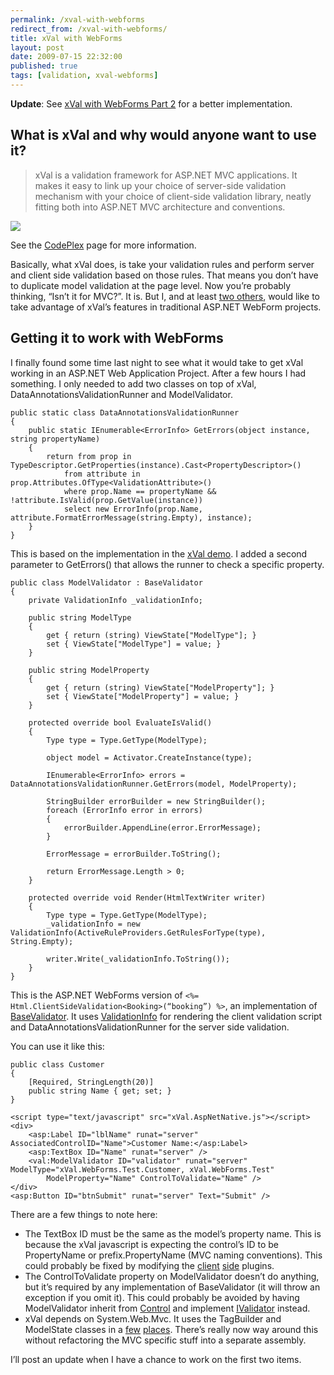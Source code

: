 ```yaml
---
permalink: /xval-with-webforms
redirect_from: /xval-with-webforms/
title: xVal with WebForms 
layout: post
date: 2009-07-15 22:32:00
published: true
tags: [validation, xval-webforms]
---
```



**Update**: See [xVal with WebForms Part 2](/xval-with-webforms-part-2) for a better implementation.


## What is xVal and why would anyone want to use it?

> xVal is a validation framework for ASP.NET MVC applications. It makes it easy to link up your choice of server-side validation mechanism with your choice of client-side validation library, neatly fitting both into ASP.NET MVC architecture and conventions.

![](http://blog.codeville.net/wp-content/uploads/2009/01/image-thumb.png)

See the [CodePlex](http://xval.codeplex.com/) page for more information.

Basically, what xVal does, is take your validation rules and perform server and client side validation based on those rules. That means you don’t have to duplicate model validation at the page level. Now you’re probably thinking, “Isn’t it for MVC?”. It is. But I, and at least [two others](http://xval.codeplex.com/Thread/View.aspx?ThreadId=60906), would like to take advantage of xVal’s features in traditional ASP.NET WebForm projects.


## Getting it to work with WebForms

I finally found some time last night to see what it would take to get xVal working in an ASP.NET Web Application Project. After a few hours I had something. I only needed to add two classes on top of xVal, DataAnnotationsValidationRunner and ModelValidator.

    public static class DataAnnotationsValidationRunner
    {
        public static IEnumerable<ErrorInfo> GetErrors(object instance, string propertyName)
        {
            return from prop in TypeDescriptor.GetProperties(instance).Cast<PropertyDescriptor>()
                from attribute in prop.Attributes.OfType<ValidationAttribute>()
                where prop.Name == propertyName && !attribute.IsValid(prop.GetValue(instance))
                select new ErrorInfo(prop.Name, attribute.FormatErrorMessage(string.Empty), instance);
        }
    }

This is based on the implementation in the [xVal demo](http://blog.codeville.net/2009/01/10/xval-a-validation-framework-for-aspnet-mvc/). I added a second parameter to GetErrors() that allows the runner to check a specific property.

    public class ModelValidator : BaseValidator
    {
        private ValidationInfo _validationInfo;
    
        public string ModelType
        {
            get { return (string) ViewState["ModelType"]; }
            set { ViewState["ModelType"] = value; }
        }
    
        public string ModelProperty
        {
            get { return (string) ViewState["ModelProperty"]; }
            set { ViewState["ModelProperty"] = value; }
        }
    
        protected override bool EvaluateIsValid()
        {
            Type type = Type.GetType(ModelType);
    
            object model = Activator.CreateInstance(type);
    
            IEnumerable<ErrorInfo> errors = DataAnnotationsValidationRunner.GetErrors(model, ModelProperty);
    
            StringBuilder errorBuilder = new StringBuilder();
            foreach (ErrorInfo error in errors)
            {
                errorBuilder.AppendLine(error.ErrorMessage);
            }
    
            ErrorMessage = errorBuilder.ToString();
    
            return ErrorMessage.Length > 0;
        }
    
        protected override void Render(HtmlTextWriter writer)
        {
            Type type = Type.GetType(ModelType);
            _validationInfo = new ValidationInfo(ActiveRuleProviders.GetRulesForType(type), String.Empty);
    
            writer.Write(_validationInfo.ToString());
        }
    }

This is the ASP.NET WebForms version of `<%= Html.ClientSideValidation<Booking>(“booking”) %>`, an implementation of [BaseValidator](http://msdn.microsoft.com/en-us/library/system.web.ui.webcontrols.basevalidator.aspx). It uses [ValidationInfo](http://xval.codeplex.com/sourcecontrol/changeset/view/21650?projectName=xval#260910) for rendering the client validation script and DataAnnotationsValidationRunner for the server side validation.

You can use it like this:

    public class Customer
    {
        [Required, StringLength(20)]
        public string Name { get; set; }
    }

    <script type="text/javascript" src="xVal.AspNetNative.js"></script>
    <div>
        <asp:Label ID="lblName" runat="server" AssociatedControlID="Name">Customer Name:</asp:Label>
        <asp:TextBox ID="Name" runat="server" />
        <val:ModelValidator ID="validator" runat="server" ModelType="xVal.WebForms.Test.Customer, xVal.WebForms.Test"
            ModelProperty="Name" ControlToValidate="Name" />
    </div>
    <asp:Button ID="btnSubmit" runat="server" Text="Submit" />

There are a few things to note here:

- The TextBox ID must be the same as the model’s property name. This is because the xVal javascript is expecting the control’s ID to be PropertyName or prefix.PropertyName (MVC naming conventions). This could probably be fixed by modifying the [client](http://xval.codeplex.com/sourcecontrol/changeset/view/21650?projectName=xval#279841) [side](http://xval.codeplex.com/sourcecontrol/changeset/view/21650?projectName=xval#279846) plugins.
- The ControlToValidate property on ModelValidator doesn’t do anything, but it’s required by any implementation of BaseValidator (it will throw an exception if you omit it). This could probably be avoided by having ModelValidator inherit from [Control](http://msdn.microsoft.com/en-us/library/system.web.ui.control.aspx) and implement [IValidator](http://msdn.microsoft.com/en-us/library/system.web.ui.ivalidator.aspx) instead.
- xVal depends on System.Web.Mvc. It uses the TagBuilder and ModelState classes in a [few](http://xval.codeplex.com/sourcecontrol/changeset/view/21650?projectName=xval#260910) [places](http://xval.codeplex.com/sourcecontrol/changeset/view/21650?projectName=xval#72733). There’s really now way around this without refactoring the MVC specific stuff into a separate assembly.

I’ll post an update when I have a chance to work on the first two items.
